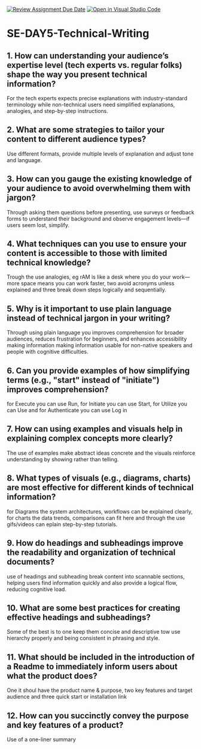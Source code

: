 [![Review Assignment Due Date](https://classroom.github.com/assets/deadline-readme-button-22041afd0340ce965d47ae6ef1cefeee28c7c493a6346c4f15d667ab976d596c.svg)](https://classroom.github.com/a/zsAR-pyY)
[![Open in Visual Studio Code](https://classroom.github.com/assets/open-in-vscode-2e0aaae1b6195c2367325f4f02e2d04e9abb55f0b24a779b69b11b9e10269abc.svg)](https://classroom.github.com/online_ide?assignment_repo_id=18486338&assignment_repo_type=AssignmentRepo)
# SE-DAY5-Technical-Writing
## 1. How can understanding your audience’s expertise level (tech experts vs. regular folks) shape the way you present technical information?
For the tech experts expects precise explanations with industry-standard terminology while non-technical users need simplified explanations, analogies, and step-by-step instructions.

## 2. What are some strategies to tailor your content to different audience types?
Use different formats, provide multiple levels of explanation and adjust tone and language.

## 3. How can you gauge the existing knowledge of your audience to avoid overwhelming them with jargon?
Through asking them questions before presenting, use surveys or feedback forms to understand their background and observe engagement levels—if users seem lost, simplify.

## 4. What techniques can you use to ensure your content is accessible to those with limited technical knowledge?
Trough the use analogies, eg rAM is like a desk where you do your work—more space means you can work faster, two avoid acronyms unless explained and three break down steps logically and sequentially.

## 5. Why is it important to use plain language instead of technical jargon in your writing?
Through using plain language you improves comprehension for broader audiences, reduces frustration for beginners, and enhances accessibility making information  making information usable for non-native speakers and people with cognitive difficulties.

## 6. Can you provide examples of how simplifying terms (e.g., "start" instead of "initiate") improves comprehension?
 for Execute you can use Run, for Initiate you can use Start, for Utilize you can Use and for Authenticate  you can use Log in

 ## 7. How can using examples and visuals help in explaining complex concepts more clearly?
The use of examples make abstract ideas concrete and the visuals reinforce understanding by showing rather than telling.

## 8. What types of visuals (e.g., diagrams, charts) are most effective for different kinds of technical information?
for Diagrams  the system architectures, workflows can be explained clearly, for charts the data trends, comparisons can fit here and through the use gifs/videos can eplain step-by-step tutorials.

## 9. How do headings and subheadings improve the readability and organization of technical documents?
use of headings and subheading break content into scannable sections, helping users find information quickly and also provide a logical flow, reducing cognitive load.

## 10. What are some best practices for creating effective headings and subheadings?
Some of the best is to one keep them concise and descriptive tow use hierarchy properly and being consistent in phrasing and style.

## 11. What should be included in the introduction of a Readme to immediately inform users about what the product does?
One it shoul have the product name & purpose, two key features and target audience and three quick start or installation link

## 12. How can you succinctly convey the purpose and key features of a product?
Use of a one-liner summary
